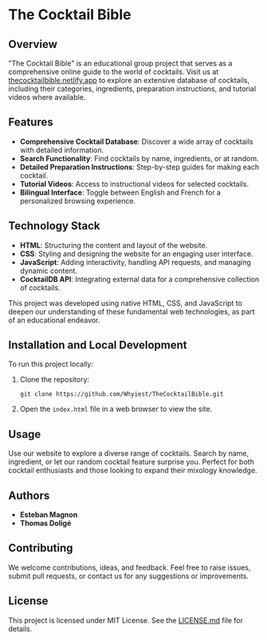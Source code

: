 
# The Cocktail Bible

## Overview
"The Cocktail Bible" is an educational group project that serves as a comprehensive online guide to the world of cocktails. Visit us at [thecocktailbible.netlify.app](https://thecocktailbible.netlify.app/) to explore an extensive database of cocktails, including their categories, ingredients, preparation instructions, and tutorial videos where available.

## Features
- **Comprehensive Cocktail Database**: Discover a wide array of cocktails with detailed information.
- **Search Functionality**: Find cocktails by name, ingredients, or at random.
- **Detailed Preparation Instructions**: Step-by-step guides for making each cocktail.
- **Tutorial Videos**: Access to instructional videos for selected cocktails.
- **Bilingual Interface**: Toggle between English and French for a personalized browsing experience.

## Technology Stack
- **HTML**: Structuring the content and layout of the website.
- **CSS**: Styling and designing the website for an engaging user interface.
- **JavaScript**: Adding interactivity, handling API requests, and managing dynamic content.
- **CocktailDB API**: Integrating external data for a comprehensive collection of cocktails.

This project was developed using native HTML, CSS, and JavaScript to deepen our understanding of these fundamental web technologies, as part of an educational endeavor.

## Installation and Local Development
To run this project locally:
1. Clone the repository:
   ```
   git clone https://github.com/Whyiest/TheCocktailBible.git
   ```
2. Open the `index.html` file in a web browser to view the site.

## Usage
Use our website to explore a diverse range of cocktails. Search by name, ingredient, or let our random cocktail feature surprise you. Perfect for both cocktail enthusiasts and those looking to expand their mixology knowledge.

## Authors
- **Esteban Magnon**
- **Thomas Doligé**

## Contributing
We welcome contributions, ideas, and feedback. Feel free to raise issues, submit pull requests, or contact us for any suggestions or improvements.

## License
This project is licensed under MIT License. See the [LICENSE.md](LICENSE.md) file for details.
